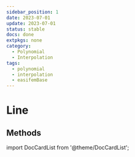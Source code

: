 ```yaml
---
sidebar_position: 1
date: 2023-07-01 
update: 2023-07-01 
status: stable
docs: done
extpkgs: none
category: 
  - Polynomial
  - Interpolation
tags: 
  - polynomial
  - interpolation
  - easifemBase
---
```


# Line

## Methods

import DocCardList from '@theme/DocCardList';

<DocCardList />
